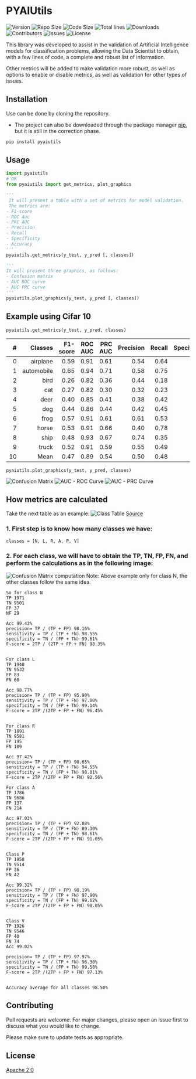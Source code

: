 # PYAIUtils


![Version](https://img.shields.io/pypi/v/pyaiutils)
![Repo Size](https://img.shields.io/github/repo-size/CRIA-CIMATEC/pyaitutils)
![Code Size](https://img.shields.io/github/languages/code-size/CRIA-CIMATEC/pyaitutils)
![Total lines](https://img.shields.io/tokei/lines/github/CRIA-CIMATEC/pyaitutils)
![Downloads](https://img.shields.io/github/downloads/CRIA-CIMATEC/pyaitutils/total) 
![Contributors](https://img.shields.io/github/contributors/CRIA-CIMATEC/pyaitutils?color=dark-green) 
![Issues](https://img.shields.io/github/issues/CRIA-CIMATEC/pyaitutils) 
![License](https://img.shields.io/github/license/CRIA-CIMATEC/pyaitutils) 


This library was developed to assist in the validation of Artificial Intelligence models for classification problems, allowing the Data Scientist to obtain, with a few lines of code, a complete and robust list of information.

Other metrics will be added to make validation more robust, as well as options to enable or disable metrics, as well as validation for other types of issues.

## Installation

Use can be done by cloning the repository.

* The project can also be downloaded through the package manager [pip](https://pypi.org/project/pyaiutils/), but it is still in the correction phase.

```bash
pip install pyaiutils
```

## Usage

```python
import pyaiutils
# OR
from pyaiutils import get_metrics, plot_graphics

'''
 It will present a table with a set of metrics for model validation.
 The metrics are:
- F1-score
- ROC Auc
- PRC AUC
- Precision
- Recall
- Specificity
- Accuracy
'''
pyaiutils.get_metrics(y_test, y_pred [, classes])

'''
It will present three graphics, as follows:
- Confusion matrix
- AUC ROC curve
- AUC PRC curve
'''
pyaiutils.plot_graphics(y_test, y_pred [, classes])
```

## Example using Cifar 10
```
pyaiutils.get_metrics(y_test, y_pred, classes)
```

| # | Classes | F1-score | ROC AUC | PRC AUC | Precision | Recall | Specificity | Accuracy |
|---:|---:|---:|---:|---:|---:|---:|---:|---:|
| 0 | airplane | 0.59 | 0.91 | 0.61 | 0.54 | 0.64 | 0.94 | 0.91 |
| 1 | automobile | 0.65 | 0.94 | 0.71 | 0.58 | 0.75 | 0.94 | 0.92 |
| 2 | bird | 0.26 | 0.82 | 0.36 | 0.44 | 0.18 | 0.97 | 0.90 |
| 3 | cat | 0.27 | 0.82 | 0.30 | 0.32 | 0.23 | 0.95 | 0.88 |
| 4 | deer | 0.40 | 0.85 | 0.41 | 0.38 | 0.42 | 0.92 | 0.87 |
| 5 | dog | 0.44 | 0.86 | 0.44 | 0.42 | 0.45 | 0.93 | 0.88 |
| 6 | frog | 0.57 | 0.91 | 0.61 | 0.61 | 0.53 | 0.96 | 0.92 |
| 7 | horse | 0.53 | 0.91 | 0.66 | 0.40 | 0.78 | 0.87 | 0.86 |
| 8 | ship | 0.48 | 0.93 | 0.67 | 0.74 | 0.35 | 0.99 | 0.92 |
| 9 | truck | 0.52 | 0.91 | 0.59 | 0.55 | 0.49 | 0.96 | 0.91 |
| 10 | Mean | 0.47 | 0.89 | 0.54 | 0.50 | 0.48 | 0.94 | 0.90 |


```
pyaiutils.plot_graphics(y_test, y_pred, classes)
```
![Confusion Matrix](https://i.imgur.com/lMOeECX.png)
![AUC - ROC Curve](https://i.imgur.com/b70dA0C.png)
![AUC - PRC Curve](https://i.imgur.com/jLHgbVS.png)

## How metrics are calculated

Take the next table as an example:
![Class Table](https://i.imgur.com/Hd7PV97.png)
[Source](https://www.researchgate.net/post/Can_someone_help_me_to_calculate_accuracy_sensitivity_of_a_66_confusion_matrix)

### 1. First step is to know how many classes we have:
```
classes = [N, L, R, A, P, V]
```

### 2. For each class, we will have to obtain the TP, TN, FP, FN, and perform the calculations as in the following image:
![Confusion Matrix computation](https://i.imgur.com/ILjo2GB.png)
Note: Above example only for class N, the other classes follow the same idea.

```
So for class N
TP 1971
TN 9501
FP 37
NF 29

Acc 99.43%
precision= TP / (TP + FP) 98.16%
sensitivity = TP / (TP + FN) 98.55%
specificity = TN / (FP + TN) 99.61%
F-score = 2TP / (2TP + FP + FN) 98.35%


For class L
TP 1940
TN 9532
FP 83
FN 60

Acc 98.77%
precision= TP / (TP + FP) 95.90%
sensitivity = TP / (TP + FN) 97.00%
specificity = TN / (FP + TN) 99.14%
F-score = 2TP /(2TP + FP + FN) 96.45%


For class R
TP 1891
TN 9581
FP 195
FN 109

Acc 97.42%
precision= TP / (TP + FP) 90.65%
sensitivity = TP / (TP + FN) 94.55%
specificity = TN / (FP + TN) 98.01%
F-score = 2TP /(2TP + FP + FN) 92.56%

For class A
TP 1786
TN 9686
FP 137
FN 214

Acc 97.03%
precision= TP / (TP + FP) 92.88%
sensitivity = TP / (TP + FN) 89.30%
specificity = TN / (FP + TN) 98.61%
F-score = 2TP /(2TP + FP + FN) 91.05%


Class P
TP 1958
TN 9514
FP 36
FN 42

Acc 99.32%
precision= TP / (TP + FP) 98.19%
sensitivity = TP / (TP + FN) 97.90%
specificity = TN / (FP + TN) 99.62%
F-score = 2TP /(2TP + FP + FN) 98.05%


Class V
TP 1926
TN 9546
FP 40
FN 74
Acc 99.02%

precision= TP / (TP + FP) 97.97%
sensitivity = TP / (TP + FN) 96.30%
specificity = TN / (FP + TN) 99.58%
F-score = 2TP /(2TP + FP + FN) 97.13%


Accuracy average for all classes 98.50%
```

## Contributing
Pull requests are welcome. For major changes, please open an issue first to discuss what you would like to change.

Please make sure to update tests as appropriate.

## License
[Apache 2.0](https://choosealicense.com/licenses/apache-2.0/)
